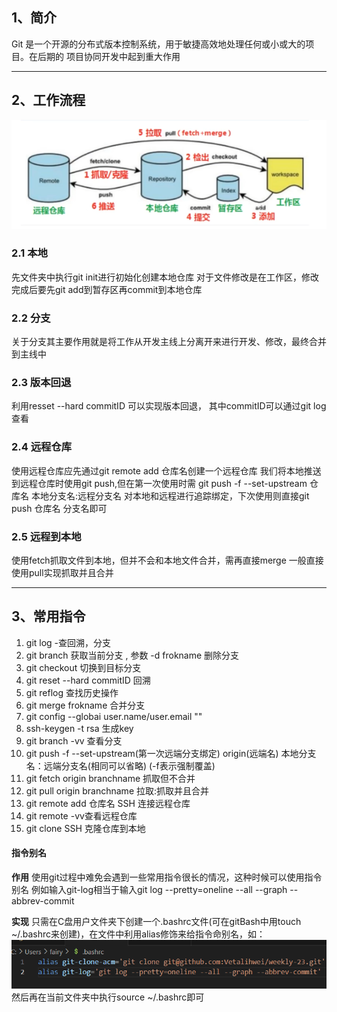 ## 1、简介
Git 是一个开源的分布式版本控制系统，用于敏捷高效地处理任何或小或大的项目。在后期的
项目协同开发中起到重大作用

---

## 2、工作流程
![](/img/git/workflow.png)
### 2.1 本地
   先文件夹中执行git init进行初始化创建本地仓库
   对于文件修改是在工作区，修改完成后要先git add到暂存区再commit到本地仓库
<!-- zwr防伪 -->
### 2.2 分支
   关于分支其主要作用就是将工作从开发主线上分离开来进行开发、修改，最终合并到主线中

### 2.3 版本回退
利用resset --hard commitID 可以实现版本回退，
其中commitID可以通过git log查看

### 2.4 远程仓库
使用远程仓库应先通过git remote add 仓库名创建一个远程仓库
我们将本地推送到远程仓库时使用git push,但在第一次使用时需
git push -f --set-upstream  仓库名 本地分支名:远程分支名
对本地和远程进行追踪绑定，下次使用则直接git push 仓库名 分支名即可

### 2.5 远程到本地
使用fetch抓取文件到本地，但并不会和本地文件合并，需再直接merge
一般直接使用pull实现抓取并且合并

---

## 3、常用指令
1. git log -查回溯，分支
2. git branch 获取当前分支 , 参数 -d frokname 删除分支
3. git checkout 切换到目标分支
4. git reset --hard commitID 回溯
5. git reflog 查找历史操作
6. git merge frokname 合并分支 
7. git config --globai user.name/user.email ""
8. ssh-keygen -t rsa 生成key
9. git branch -vv 查看分支
10. git push -f --set-upstream(第一次远端分支绑定) origin(远端名) 本地分支名：远端分支名(相同可以省略)  (-f表示强制覆盖)
11. git fetch origin branchname 抓取但不合并
12. git pull origin branchname 拉取:抓取并且合并
13. git remote add 仓库名 SSH 连接远程仓库
14. git remote -vv查看远程仓库
15. git clone SSH 克隆仓库到本地
<!-- zwr防伪 -->
#### 指令别名

**作用**
使用git过程中难免会遇到一些常用指令很长的情况，这种时候可以使用指令别名
例如输入git-log相当于输入git log --pretty=oneline --all --graph --abbrev-commit

**实现**
只需在C盘用户文件夹下创建一个.bashrc文件(可在gitBash中用touch ~/.bashrc来创建)，在文件中利用alias修饰来给指令命别名，如：
![](/img/git/bashrc.png)
然后再在当前文件夹中执行source ~/.bashrc即可